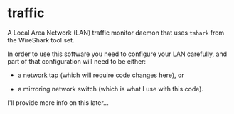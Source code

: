 # traffic

A Local Area Network (LAN) traffic monitor daemon that uses `tshark` from the
WireShark tool set.

In order to use this software you need to configure your LAN carefully, and
part of that configuration will need to be either:

 * a network tap (which will require code changes here), or

 * a mirroring network switch (which is what I use with this code).

I'll provide more info on this later...

